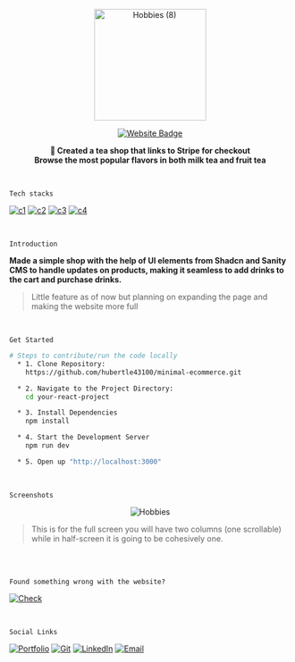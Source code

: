 <a href="https://minimal-ecommerce-omega.vercel.app/">
  <p align="center">
    <img src="https://github.com/hubertle43100/minimal-ecommerce/assets/56861838/70c9f08d-f5c6-44a7-8bd2-5fe949dac5ab" alt="Hobbies (8)" width="200" height="200">
  </p>
  <p align="center">
    <img src="https://img.shields.io/badge/Live Demo-d3d3d3?style=for-the-badge&logo=WakaTime&logoColor=000000" alt="Website Badge">
  </p>
</a>
<p align="center">
  <strong>🍵 Created a tea shop that links to Stripe for checkout <br> Browse the most popular flavors in both milk tea and fruit tea </strong>
</p>

<br/>


`Tech stacks`

[![c1](https://img.shields.io/badge/Tailwind_CSS-white?style=for-the-badge&logo=tailwind-css&logoColor=000000)](https://minimal-ecommerce-omega.vercel.app/)
[![c2](https://img.shields.io/badge/JavaScript-white?style=for-the-badge&logo=javascript&logoColor=000000)](https://minimal-ecommerce-omega.vercel.app/)
[![c3](https://img.shields.io/badge/React-white?style=for-the-badge&logo=react&logoColor=000000)](https://minimal-ecommerce-omega.vercel.app/)
[![c4](https://img.shields.io/badge/Vite-white?style=for-the-badge&logo=vite&logoColor=000000)](https://minimal-ecommerce-omega.vercel.app/)

<br/>

`Introduction`

**Made a simple shop with the help of UI elements from Shadcn and Sanity CMS to handle updates on products, making it seamless to add drinks to the cart and purchase drinks.**

> Little feature as of now but planning on expanding the page and making the website more full


<br/>

`Get Started`

```bash
# Steps to contribute/run the code locally
  * 1. Clone Repository:
    https://github.com/hubertle43100/minimal-ecommerce.git

  * 2. Navigate to the Project Directory:
    cd your-react-project

  * 3. Install Dependencies
    npm install

  * 4. Start the Development Server
    npm run dev

  * 5. Open up "http://localhost:3000"
```
<br/>

`Screenshots`

<p align="center">
    <img src="https://github.com/hubertle43100/minimal-ecommerce/assets/56861838/b0303ab9-4227-4155-b8fc-36d6c00d85b5" alt="Hobbies">
  </p>

> This is for the full screen you will have two columns (one scrollable) while in half-screen it is going to be cohesively one.

<br/>
<br/>


`Found something wrong with the website?`

[![Check](https://img.shields.io/badge/Issues-d3d3d3?style=for-the-badge&logo=Linode&logoColor=black)](https://github.com/hubertle43100/minimal-ecommerce/issues)

<br/>

`Social Links`

[![Portfolio](https://img.shields.io/badge/Portfolio-white?style=for-the-badge&logo=Hack%20Club&logoColor=000000)](https://hubertle.online/)
[![Git](https://img.shields.io/badge/GitHub-white?style=for-the-badge&logo=github&logoColor=000000)](https://github.com/hubertle43100)
[![LinkedIn](https://img.shields.io/badge/LinkedIn-white?style=for-the-badge&logo=linkedin&logoColor=000000)](https://www.linkedin.com/in/hubertle/)
[![Email](https://img.shields.io/badge/Gmail-white?style=for-the-badge&logo=gmail&logoColor=000000)](mailto:hubertle43100@gmail.com?subject=👋%20Hello%20there!&body=Thanks%20for%20checking%20out%20my%20portfolio%20🙏
)
<br>



